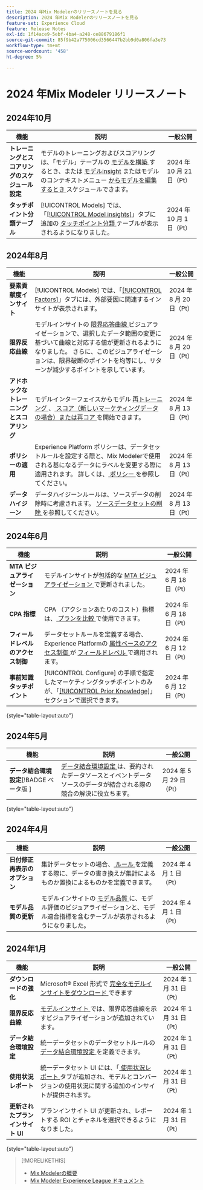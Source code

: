 ```yaml
---
title: 2024 年Mix Modelerのリリースノートを見る
description: 2024 年Mix Modelerのリリースノートを見る
feature-set: Experience Cloud
feature: Release Notes
exl-id: 1f14ace9-5ebf-4ba4-a248-ce88679186f1
source-git-commit: 85f9b42a775006cd3566447b2bb9d0a806fa3e73
workflow-type: tm+mt
source-wordcount: '458'
ht-degree: 5%

---
```


# 2024 年Mix Modeler リリースノート

## 2024年10月

| 機能 | 説明 | 一般公開 |
|---|---|---|
| **トレーニングとスコアリングのスケジュール設定** | モデルのトレーニングおよびスコアリングは、「モデル」テーブルの [ モデルを構築 ](/help/models/build.md#schedule) するとき、または [ モデルinsight](/help/models/insights.md#edit) またはモデルのコンテキストメニュー [ からモデルを編集するとき ](/help/models/overview.md#edit) スケジュールできます。 | 2024 年 10 月 21 日（Pt） |
| **タッチポイント分類テーブル** | [!UICONTROL Models] では、「[[!UICONTROL Model insights]](/help/models/insights.md#factors)」タブに追加の [ タッチポイント分類 ](../models/insights.md#touchpoint-breakdown) テーブルが表示されるようになりました。 | 2024 年 10 月 1 日（Pt） |

## 2024年8月

| 機能 | 説明 | 一般公開 |
|---|---|---|
| **要素貢献度インサイト** | [!UICONTROL Models] では、「[[!UICONTROL Factors]](/help/models/insights.md#factors)」タブには、外部要因に関連するインサイトが表示されます。 | 2024 年 8 月 20 日（Pt） |
| **限界反応曲線** | モデルインサイトの [ 限界応答曲線 ](/help/models/insights.md#model-insights-1) ビジュアライゼーションで、選択したデータ範囲の変更に基づいて曲線と対応する値が更新されるようになりました。 さらに、このビジュアライゼーションは、限界破断のポイントを均等にし、リターンが減少するポイントを示しています。 | 2024 年 8 月 20 日（Pt） |
| **アドホックなトレーニングとスコアリング** | モデルインターフェイスからモデル [ 再トレーニング ](/help/models/overview.md#retrain)、[ スコア（新しいマーケティングデータの場合）または再コア ](/help/models/overview.md#score-or-rescore) を開始できます。 | 2024 年 8 月 13 日（Pt） |
| **ポリシーの適用** | Experience Platform ポリシーは、データセットルールを設定する際と、Mix Modelerで使用される基になるデータにラベルを変更する際に適用されます。 詳しくは、[ ポリシー ](../data-governance/policies.md) を参照してください。 | 2024 年 8 月 13 日（Pt） |
| **データハイジーン** | データハイジーンルールは、ソースデータの削除時に考慮されます。 [ ソースデータセットの削除 ](../harmonize-data/dataset-rules.md#delete-a-source-dataset) を参照してください。 | 2024 年 8 月 13 日（Pt） |

## 2024年6月

| 機能 | 説明 | 一般公開 |
|---|---|---|
| **MTA ビジュアライゼーション** | モデルインサイトが包括的な [MTA ビジュアライゼーション ](../models/insights.md#attribution) で更新されました。 | 2024 年 6 月 18 日（Pt） |
| **CPA 指標** | CPA （アクションあたりのコスト）指標は、[ プランを比較 ](../plans/compare.md) で使用できます。 | 2024 年 6 月 18 日（Pt） |
| **フィールドレベルのアクセス制御** | データセットルールを定義する場合、Experience Platformの [ 属性ベースのアクセス制御 ](https://experienceleague.adobe.com/en/docs/experience-platform/access-control/abac/overview) が [ フィールドレベル ](../harmonize-data/dataset-rules.md#field-level-access-control) で適用されます。 | 2024 年 6 月 12 日（Pt） |
| **事前知識タッチポイント** | [!UICONTROL Configure] の手順で指定したマーケティングタッチポイントのみが、「[[!UICONTROL Prior Knowledge]](../models/build.md)」セクションで選択できます。 | 2024 年 6 月 12 日（Pt） |

{style="table-layout:auto"}

## 2024年5月

| 機能 | 説明 | 一般公開 |
|---|---|---|
| **データ結合環境設定**[!BADGE  ベータ版 ] | [ データ結合環境設定 ](../harmonize-data/dataset-rules.md#data-merge-preferences) は、要約されたデータソースとイベントデータソースのデータが結合される際の競合の解決に役立ちます。 | 2024 年 5 月 29 日（Pt） |

{style="table-layout:auto"}




## 2024年4月

| 機能 | 説明 | 一般公開 |
|---|---|---|
| **日付修正再表示のオプション** | 集計データセットの場合、[ ルール ](../harmonize-data/dataset-rules.md) を定義する際に、データの書き換えが集計によるものか置換によるものかを定義できます。 | 2024 年 4 月 1 日（Pt） |
| **モデル品質の更新** | モデルインサイトの [ モデル品質 ](/help/models/insights.md) に、モデル評価のビジュアライゼーションと、モデル適合指標を含むテーブルが表示されるようになりました。 | 2024 年 4 月 1 日（Pt） |


## 2024年1月

| 機能 | 説明 | 一般公開 |
|---|---|---|
| **ダウンロードの強化** | Microsoft® Excel 形式で [ 完全なモデルインサイトをダウンロード ](../models/insights.md) できます | 2024 年 1 月 31 日（Pt） |
| **限界反応曲線** | [ モデルインサイト ](../models/insights.md) では、限界応答曲線を示すビジュアライゼーションが追加されています。 | 2024 年 1 月 31 日（Pt） |
| **データ結合環境設定** | 統一データセットのデータセットルールの [ データ結合環境設定 ](../harmonize-data/dataset-rules.md#data-merge-preferences) を定義できます。 | 2024 年 1 月 31 日（Pt） |
| **使用状況レポート** | 統一データセット UI には、「[ 使用状況レポート ](../harmonize-data/usage-report.md) タブが追加され、モデルとコンバージョンの使用状況に関する追加のインサイトが提供されます。 | 2024 年 1 月 31 日（Pt） |
| **更新されたプランインサイト UI** | プランインサイト UI が更新され、レポートする ROI とチャネルを選択できるようになりました。 | 2024 年 1 月 31 日（Pt） |

{style="table-layout:auto"}


>[!MORELIKETHIS]
>
>* [Mix Modelerの概要 ](https://business.adobe.com/products/experience-platform/planning-and-measurement.html)
>* [Mix Modeler Experience League ドキュメント ](https://experienceleague.adobe.com/ja/docs/mix-modeler)
